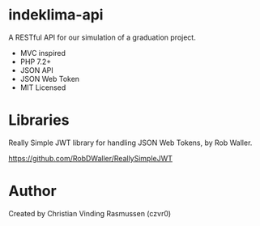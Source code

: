# indeklima-api
A RESTful API for our simulation of a graduation project. 
* MVC inspired
* PHP 7.2+ 
* JSON API
* JSON Web Token
* MIT Licensed

# Libraries
Really Simple JWT library for handling JSON Web Tokens, by Rob Waller. 

https://github.com/RobDWaller/ReallySimpleJWT 

# Author

Created by Christian Vinding Rasmussen (czvr0) 
